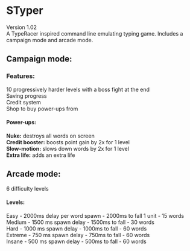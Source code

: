 # STyper  
Version 1.02  
A TypeRacer inspired command line emulating typing game. Includes a campaign mode and arcade mode.  

## Campaign mode: 
### Features:  
10 progressively harder levels with a boss fight at the end  
Saving progress  
Credit system  
Shop to buy power-ups from  
#### Power-ups:  
**Nuke:** destroys all words on screen  
**Credit booster:** boosts point gain by 2x for 1 level  
**Slow-motion:** slows down words by 2x for 1 level  
**Extra life:** adds an extra life  

## Arcade mode:  
6 difficulty levels  
#### Levels:  
Easy - 2000ms delay per word spawn - 2000ms to fall 1 unit - 15 words  
Medium - 1500 ms spawn delay - 1500ms to fall - 30 words  
Hard - 1000 ms spawn delay - 1000ms to fall - 60 words  
Extreme - 750 ms spawn delay - 750ms to fall - 60 words  
Insane - 500 ms spawn delay - 500ms to fall - 60 words  
